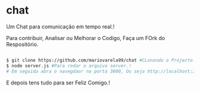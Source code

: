
# chat
Um Chat para comunicação em tempo real.!

Para contribuir, Analisar ou Melhorar o Codigo, Faça um FOrk do Respositório.

```bash

$ git clone https://github.com/mariovarela99/chat #CLonando o Projecto.!
$ node server.js #Para rodar o arquivo server.!
# Em seguida abra o navegdaor na porta 3000, Ou seja http://localhost:3000/ 

```

E depois tens tudo para ser Feliz Comigo.!
